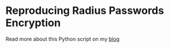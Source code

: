 # Reproducing Radius Passwords Encryption
Read more about this Python script on my [blog](https://matias-fmx.fr/posts/reproducing-radius-passwords-encryption/)
